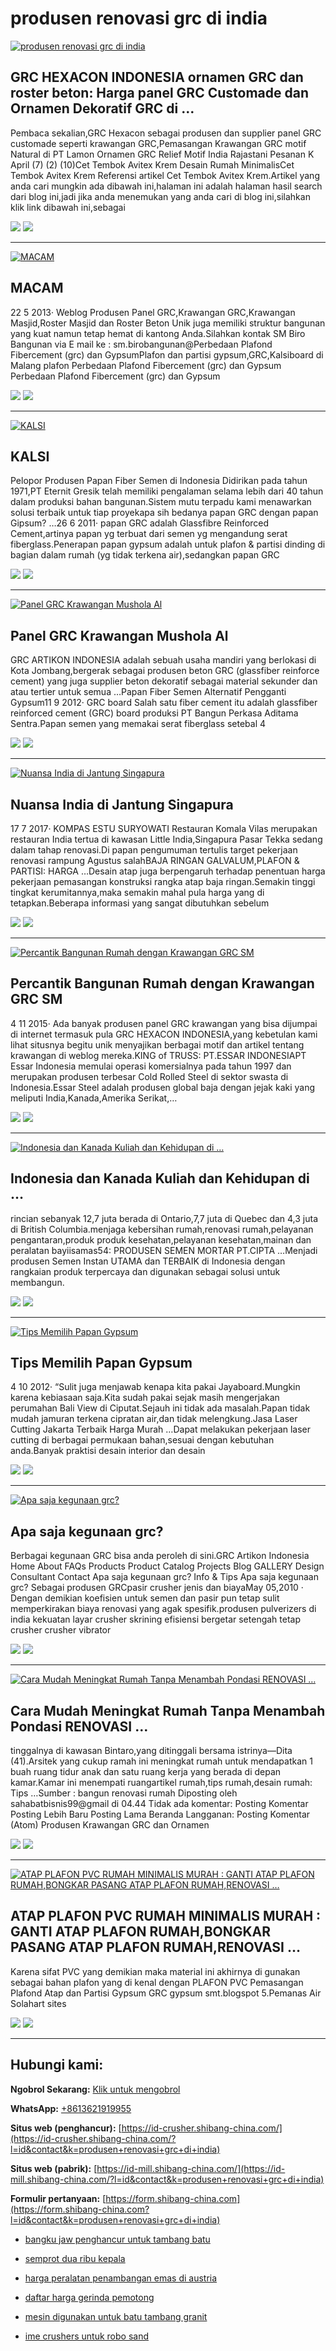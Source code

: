 # produsen renovasi grc di india

<a href="https://swt.shibang-china.com/?l=id&img&k=produsen+renovasi+grc+di+india" target="_blank">![produsen renovasi grc di india](http://static.shibang-china.com/all-800x300/985.jpg)</a>

## GRC HEXACON INDONESIA ornamen GRC dan roster beton: Harga panel GRC Customade dan Ornamen Dekoratif GRC di …
Pembaca sekalian,GRC Hexacon sebagai produsen dan supplier panel GRC customade seperti krawangan GRC,Pemasangan Krawangan GRC motif Natural di PT Lamon Ornamen GRC Relief Motif India Rajastani Pesanan K April (7) (2) (10)Cet Tembok Avitex Krem Desain Rumah MinimalisCet Tembok Avitex Krem Referensi artikel Cet Tembok Avitex Krem.Artikel yang anda cari mungkin ada dibawah ini,halaman ini adalah halaman hasil search dari blog ini,jadi jika anda menemukan yang anda cari di blog ini,silahkan klik link dibawah ini,sebagai


<a href="https://whatsapp.shibangsoft.com/WhatsApp.php" target="_blank" title="WhatsApp">![](http://static.shibang-china.com/icon/whatsapp.png)</a> <a href="https://swt.shibang-china.com/?l=id&icon&k=produsen+renovasi+grc+di+india" target="_blank">![](http://static.shibang-china.com/icon/chat-id.png)</a>

---

<a href="https://swt.shibang-china.com/?l=id&img&k=produsen+renovasi+grc+di+india" target="_blank">![MACAM](http://static.shibang-china.com/all-800x300/660.jpg)</a>

## MACAM
22 5 2013· Weblog Produsen Panel GRC,Krawangan GRC,Krawangan Masjid,Roster Masjid dan Roster Beton Unik juga memiliki struktur bangunan yang kuat namun tetap hemat di kantong Anda.Silahkan kontak SM Biro Bangunan via E mail ke : sm.birobangunan@Perbedaan Plafond Fibercement (grc) dan GypsumPlafon dan partisi gypsum,GRC,Kalsiboard di Malang plafon Perbedaan Plafond Fibercement (grc) dan Gypsum Perbedaan Plafond Fibercement (grc) dan Gypsum


<a href="https://whatsapp.shibangsoft.com/WhatsApp.php" target="_blank" title="WhatsApp">![](http://static.shibang-china.com/icon/whatsapp.png)</a> <a href="https://swt.shibang-china.com/?l=id&icon&k=produsen+renovasi+grc+di+india" target="_blank">![](http://static.shibang-china.com/icon/chat-id.png)</a>

---

<a href="https://swt.shibang-china.com/?l=id&img&k=produsen+renovasi+grc+di+india" target="_blank">![KALSI](http://static.shibang-china.com/all-800x300/279.jpg)</a>

## KALSI
Pelopor Produsen Papan Fiber Semen di Indonesia Didirikan pada tahun 1971,PT Eternit Gresik telah memiliki pengalaman selama lebih dari 40 tahun dalam produksi bahan bangunan.Sistem mutu terpadu kami menawarkan solusi terbaik untuk tiap proyekapa sih bedanya papan GRC dengan papan Gipsum? …26 6 2011· papan GRC adalah Glassfibre Reinforced Cement,artinya papan yg terbuat dari semen yg mengandung serat fiberglass.Penerapan papan gypsum adalah untuk plafon & partisi dinding di bagian dalam rumah (yg tidak terkena air),sedangkan papan GRC


<a href="https://whatsapp.shibangsoft.com/WhatsApp.php" target="_blank" title="WhatsApp">![](http://static.shibang-china.com/icon/whatsapp.png)</a> <a href="https://swt.shibang-china.com/?l=id&icon&k=produsen+renovasi+grc+di+india" target="_blank">![](http://static.shibang-china.com/icon/chat-id.png)</a>

---

<a href="https://swt.shibang-china.com/?l=id&img&k=produsen+renovasi+grc+di+india" target="_blank">![Panel GRC Krawangan Mushola Al](http://static.shibang-china.com/all-800x300/1440.jpg)</a>

## Panel GRC Krawangan Mushola Al
GRC ARTIKON INDONESIA adalah sebuah usaha mandiri yang berlokasi di Kota Jombang,bergerak sebagai produsen beton GRC (glassfiber reinforce cement) yang juga supplier beton dekoratif sebagai material sekunder dan atau tertier untuk semua …Papan Fiber Semen Alternatif Pengganti Gypsum11 9 2012· GRC board Salah satu fiber cement itu adalah glassfiber reinforced cement (GRC) board produksi PT Bangun Perkasa Aditama Sentra.Papan semen yang memakai serat fiberglass setebal 4


<a href="https://whatsapp.shibangsoft.com/WhatsApp.php" target="_blank" title="WhatsApp">![](http://static.shibang-china.com/icon/whatsapp.png)</a> <a href="https://swt.shibang-china.com/?l=id&icon&k=produsen+renovasi+grc+di+india" target="_blank">![](http://static.shibang-china.com/icon/chat-id.png)</a>

---

<a href="https://swt.shibang-china.com/?l=id&img&k=produsen+renovasi+grc+di+india" target="_blank">![Nuansa India di Jantung Singapura](http://static.shibang-china.com/all-800x300/275.jpg)</a>

## Nuansa India di Jantung Singapura
17 7 2017· KOMPAS ESTU SURYOWATI Restauran Komala Vilas merupakan restauran India tertua di kawasan Little India,Singapura Pasar Tekka sedang dalam tahap renovasi.Di papan pengumuman tertulis target pekerjaan renovasi rampung Agustus salahBAJA RINGAN GALVALUM,PLAFON & PARTISI: HARGA …Desain atap juga berpengaruh terhadap penentuan harga pekerjaan pemasangan konstruksi rangka atap baja ringan.Semakin tinggi tingkat kerumitannya,maka semakin mahal pula harga yang di tetapkan.Beberapa informasi yang sangat dibutuhkan sebelum


<a href="https://whatsapp.shibangsoft.com/WhatsApp.php" target="_blank" title="WhatsApp">![](http://static.shibang-china.com/icon/whatsapp.png)</a> <a href="https://swt.shibang-china.com/?l=id&icon&k=produsen+renovasi+grc+di+india" target="_blank">![](http://static.shibang-china.com/icon/chat-id.png)</a>

---

<a href="https://swt.shibang-china.com/?l=id&img&k=produsen+renovasi+grc+di+india" target="_blank">![Percantik Bangunan Rumah dengan Krawangan GRC SM](http://static.shibang-china.com/all-800x300/486.jpg)</a>

## Percantik Bangunan Rumah dengan Krawangan GRC SM
4 11 2015· Ada banyak produsen panel GRC krawangan yang bisa dijumpai di internet termasuk pula GRC HEXACON INDONESIA,yang kebetulan kami lihat situsnya begitu unik menyajikan berbagai motif dan artikel tentang krawangan di weblog mereka.KING of TRUSS: PT.ESSAR INDONESIAPT Essar Indonesia memulai operasi komersialnya pada tahun 1997 dan merupakan produsen terbesar Cold Rolled Steel di sektor swasta di Indonesia.Essar Steel adalah produsen global baja dengan jejak kaki yang meliputi India,Kanada,Amerika Serikat,…


<a href="https://whatsapp.shibangsoft.com/WhatsApp.php" target="_blank" title="WhatsApp">![](http://static.shibang-china.com/icon/whatsapp.png)</a> <a href="https://swt.shibang-china.com/?l=id&icon&k=produsen+renovasi+grc+di+india" target="_blank">![](http://static.shibang-china.com/icon/chat-id.png)</a>

---

<a href="https://swt.shibang-china.com/?l=id&img&k=produsen+renovasi+grc+di+india" target="_blank">![Indonesia dan Kanada Kuliah dan Kehidupan di …](http://static.shibang-china.com/all-800x300/260.jpg)</a>

## Indonesia dan Kanada Kuliah dan Kehidupan di …
rincian sebanyak 12,7 juta berada di Ontario,7,7 juta di Quebec dan 4,3 juta di British Columbia.menjaga kebersihan rumah,renovasi rumah,pelayanan pengantaran,produk produk kesehatan,pelayanan kesehatan,mainan dan peralatan bayiisamas54: PRODUSEN SEMEN MORTAR PT.CIPTA …Menjadi produsen Semen Instan UTAMA dan TERBAIK di Indonesia dengan rangkaian produk terpercaya dan digunakan sebagai solusi untuk membangun.


<a href="https://whatsapp.shibangsoft.com/WhatsApp.php" target="_blank" title="WhatsApp">![](http://static.shibang-china.com/icon/whatsapp.png)</a> <a href="https://swt.shibang-china.com/?l=id&icon&k=produsen+renovasi+grc+di+india" target="_blank">![](http://static.shibang-china.com/icon/chat-id.png)</a>

---

<a href="https://swt.shibang-china.com/?l=id&img&k=produsen+renovasi+grc+di+india" target="_blank">![Tips Memilih Papan Gypsum](http://static.shibang-china.com/all-800x300/324.jpg)</a>

## Tips Memilih Papan Gypsum
4 10 2012· “Sulit juga menjawab kenapa kita pakai Jayaboard.Mungkin karena kebiasaan saja.Kita sudah pakai sejak masih mengerjakan perumahan Bali View di Ciputat.Sejauh ini tidak ada masalah.Papan tidak mudah jamuran terkena cipratan air,dan tidak melengkung.Jasa Laser Cutting Jakarta Terbaik Harga Murah …Dapat melakukan pekerjaan laser cutting di berbagai permukaan bahan,sesuai dengan kebutuhan anda.Banyak praktisi desain interior dan desain


<a href="https://whatsapp.shibangsoft.com/WhatsApp.php" target="_blank" title="WhatsApp">![](http://static.shibang-china.com/icon/whatsapp.png)</a> <a href="https://swt.shibang-china.com/?l=id&icon&k=produsen+renovasi+grc+di+india" target="_blank">![](http://static.shibang-china.com/icon/chat-id.png)</a>

---

<a href="https://swt.shibang-china.com/?l=id&img&k=produsen+renovasi+grc+di+india" target="_blank">![Apa saja kegunaan grc?](http://static.shibang-china.com/all-800x300/1047.jpg)</a>

## Apa saja kegunaan grc?
Berbagai kegunaan GRC bisa anda peroleh di sini.GRC Artikon Indonesia Home About FAQs Products Product Catalog Projects Blog GALLERY Design Consultant Contact Apa saja kegunaan grc? Info & Tips Apa saja kegunaan grc? Sebagai produsen GRCpasir crusher jenis dan biayaMay 05,2010 · Dengan demikian koefisien untuk semen dan pasir pun tetap sulit memperkirakan biaya renovasi yang agak spesifik.produsen pulverizers di india kekuatan layar crusher skrining efisiensi bergetar setengah tetap crusher crusher vibrator


<a href="https://whatsapp.shibangsoft.com/WhatsApp.php" target="_blank" title="WhatsApp">![](http://static.shibang-china.com/icon/whatsapp.png)</a> <a href="https://swt.shibang-china.com/?l=id&icon&k=produsen+renovasi+grc+di+india" target="_blank">![](http://static.shibang-china.com/icon/chat-id.png)</a>

---

<a href="https://swt.shibang-china.com/?l=id&img&k=produsen+renovasi+grc+di+india" target="_blank">![Cara Mudah Meningkat Rumah Tanpa Menambah Pondasi RENOVASI …](http://static.shibang-china.com/all-800x300/444.jpg)</a>

## Cara Mudah Meningkat Rumah Tanpa Menambah Pondasi RENOVASI …
tinggalnya di kawasan Bintaro,yang ditinggali bersama istrinya—Dita (41).Arsitek yang cukup ramah ini meningkat rumah untuk mendapatkan 1 buah ruang tidur anak dan satu ruang kerja yang berada di depan kamar.Kamar ini menempati ruangartikel rumah,tips rumah,desain rumah: Tips …Sumber : bangun renovasi rumah Diposting oleh sahabatbisnis99@gmail di 04.44 Tidak ada komentar: Posting Komentar Posting Lebih Baru Posting Lama Beranda Langganan: Posting Komentar (Atom) Produsen Krawangan GRC dan Ornamen


<a href="https://whatsapp.shibangsoft.com/WhatsApp.php" target="_blank" title="WhatsApp">![](http://static.shibang-china.com/icon/whatsapp.png)</a> <a href="https://swt.shibang-china.com/?l=id&icon&k=produsen+renovasi+grc+di+india" target="_blank">![](http://static.shibang-china.com/icon/chat-id.png)</a>

---

<a href="https://swt.shibang-china.com/?l=id&img&k=produsen+renovasi+grc+di+india" target="_blank">![ATAP PLAFON PVC RUMAH MINIMALIS MURAH : GANTI ATAP PLAFON RUMAH,BONGKAR PASANG ATAP PLAFON RUMAH,RENOVASI …](http://static.shibang-china.com/all-800x300/1247.jpg)</a>

## ATAP PLAFON PVC RUMAH MINIMALIS MURAH : GANTI ATAP PLAFON RUMAH,BONGKAR PASANG ATAP PLAFON RUMAH,RENOVASI …
Karena sifat PVC yang demikian maka material ini akhirnya di gunakan sebagai bahan plafon yang di kenal dengan PLAFON PVC Pemasangan Plafond Atap dan Partisi Gypsum GRC gypsum smt.blogspot 5.Pemanas Air Solahart sites

<a href="https://whatsapp.shibangsoft.com/WhatsApp.php" target="_blank" title="WhatsApp">![](http://static.shibang-china.com/icon/whatsapp.png)</a> <a href="https://swt.shibang-china.com/?l=id&icon&k=produsen+renovasi+grc+di+india" target="_blank">![](http://static.shibang-china.com/icon/chat-id.png)</a>

---
## Hubungi kami:

**Ngobrol Sekarang:** [Klik untuk mengobrol](https://swt.shibang-china.com?l=id&contact&k=produsen+renovasi+grc+di+india)

**WhatsApp:**  [+8613621919955](https://whatsapp.shibangsoft.com/WhatsApp.php)

**Situs web (penghancur):** [https://id-crusher.shibang-china.com/](https://id-crusher.shibang-china.com/?l=id&contact&k=produsen+renovasi+grc+di+india)

**Situs web (pabrik):** [https://id-mill.shibang-china.com/](https://id-mill.shibang-china.com/?l=id&contact&k=produsen+renovasi+grc+di+india)

**Formulir pertanyaan:** [https://form.shibang-china.com](https://form.shibang-china.com?l=id&contact&k=produsen+renovasi+grc+di+india)

* [bangku jaw penghancur untuk tambang batu](../21/bangku%20jaw%20penghancur%20untuk%20tambang%20batu.md)

* [semprot dua ribu kepala](../21/semprot%20dua%20ribu%20kepala.md)

* [harga peralatan penambangan emas di austria](../16/harga%20peralatan%20penambangan%20emas%20di%20austria.md)

* [daftar harga gerinda pemotong](../22/daftar%20harga%20gerinda%20pemotong.md)

* [mesin digunakan untuk batu tambang granit](../21/mesin%20digunakan%20untuk%20batu%20tambang%20granit.md)

* [ime crushers untuk robo sand](../18/ime%20crushers%20untuk%20robo%20sand.md)